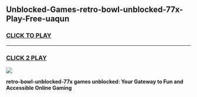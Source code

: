 
## Unblocked-Games-retro-bowl-unblocked-77x-Play-Free-uaqun
<h3>
<a href="https://premium76.site?title=retro-bowl-unblocked-77x&ref=24M">CLICK TO PLAY</a></h3>
<hr>

<h3>
<a href="https://premium76.site?title=retro-bowl-unblocked-77x&ref=24M">CLICK 2 PLAY</a>
  
</h3>

<a href="https://premium76.site?title=retro-bowl-unblocked-77x&ref=24M"><img src="https://clearcache.store/games.png"></a>


**retro-bowl-unblocked-77x games unblocked: Your Gateway to Fun and Accessible Online Gaming**
